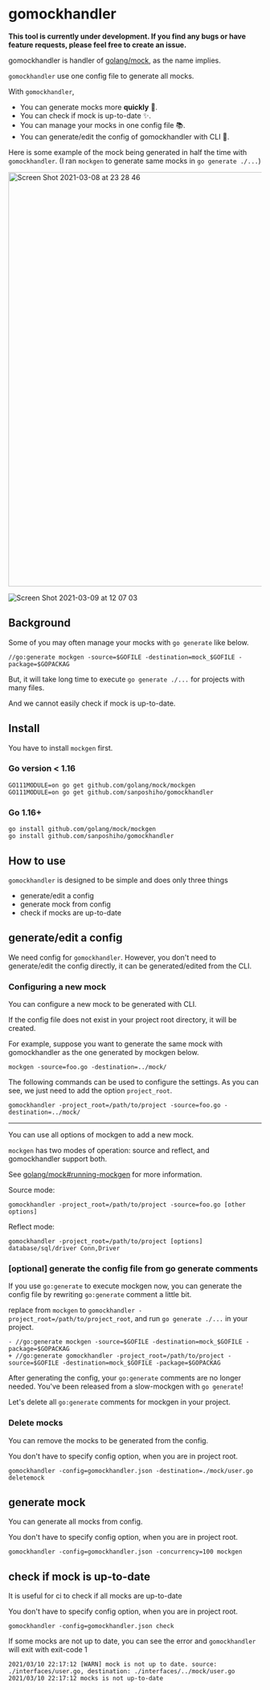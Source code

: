 # gomockhandler

**This tool is currently under development.
If you find any bugs or have feature requests, please feel free to create an issue.**

gomockhandler is handler of [golang/mock](https://github.com/golang/mock), as the name implies.

`gomockhandler` use one config file to generate all mocks.

With `gomockhandler`, 

- You can generate mocks more **quickly** :rocket:.
- You can check if mock is up-to-date :sparkles:.
- You can manage your mocks in one config file :books:.
- You can generate/edit the config of gomockhandler with CLI :wrench:.

Here is some example of the mock being generated in half the time with `gomockhandler`. (I ran `mockgen` to generate same mocks in `go generate ./...`)


<img width="825" alt="Screen Shot 2021-03-08 at 23 28 46" src="https://user-images.githubusercontent.com/44139130/110334403-1444ba00-8066-11eb-9377-0d8c98a84c9e.png">

![Screen Shot 2021-03-09 at 12 07 03](https://user-images.githubusercontent.com/44139130/110413121-ac778900-80d0-11eb-89c1-73b7e80c11c9.png)


## Background

Some of you may often manage your mocks with `go generate` like below.

```
//go:generate mockgen -source=$GOFILE -destination=mock_$GOFILE -package=$GOPACKAG
```

But, it will take long time to execute `go generate ./...` for projects with many files. 

And we cannot easily check if mock is up-to-date.

## Install

You have to install `mockgen` first.

### Go version < 1.16
```
GO111MODULE=on go get github.com/golang/mock/mockgen
GO111MODULE=on go get github.com/sanposhiho/gomockhandler
```
### Go 1.16+
```
go install github.com/golang/mock/mockgen
go install github.com/sanposhiho/gomockhandler
```

## How to use

`gomockhandler` is designed to be simple and does only three things

- generate/edit a config
- generate mock from config
- check if mocks are up-to-date

## generate/edit a config

We need config for `gomockhandler`. 
However, you don't need to generate/edit the config directly, it can be generated/edited from the CLI.

### Configuring a new mock

You can configure a new mock to be generated with CLI.

If the config file does not exist in your project root directory, it will be created.

For example, suppose you want to generate the same mock with gomockhandler as the one generated by mockgen below.

```
mockgen -source=foo.go -destination=../mock/
```

The following commands can be used to configure the settings.
As you can see, we just need to add the option `project_root`.

```
gomockhandler -project_root=/path/to/project -source=foo.go -destination=../mock/
```

---

You can use all options of mockgen to add a new mock.

`mockgen` has two modes of operation: source and reflect, and gomockhandler support both.

See [golang/mock#running-mockgen](https://github.com/golang/mock#running-mockgen) for more information.

Source mode:
```
gomockhandler -project_root=/path/to/project -source=foo.go [other options]
```

Reflect mode:
```
gomockhandler -project_root=/path/to/project [options] database/sql/driver Conn,Driver
```

### [optional] generate the config file from go generate comments

If you use `go:generate` to execute mockgen now, you can generate the config file by rewriting `go:generate` comment a little bit.

replace from `mockgen` to `gomockhandler -project_root=/path/to/project_root`, and run `go generate ./...` in your project.

```
- //go:generate mockgen -source=$GOFILE -destination=mock_$GOFILE -package=$GOPACKAG
+ //go:generate gomockhandler -project_root=/path/to/project -source=$GOFILE -destination=mock_$GOFILE -package=$GOPACKAG
```

After generating the config, your `go:generate` comments are no longer needed. You've been released from a slow-mockgen with `go generate`!

Let's delete all `go:generate` comments for mockgen in your project.

### Delete mocks

You can remove the mocks to be generated from the config.

You don't have to specify config option, when you are in project root.

```
gomockhandler -config=gomockhandler.json -destination=./mock/user.go deletemock 
```

## generate mock

You can generate all mocks from config.

You don't have to specify config option, when you are in project root.

```
gomockhandler -config=gomockhandler.json -concurrency=100 mockgen
```

## check if mock is up-to-date

It is useful for ci to check if all mocks are up-to-date

You don't have to specify config option, when you are in project root.

```
gomockhandler -config=gomockhandler.json check
```
If some mocks are not up to date, you can see the error and `gomockhandler` will exit with exit-code 1 

```
2021/03/10 22:17:12 [WARN] mock is not up to date. source: ./interfaces/user.go, destination: ./interfaces/../mock/user.go
2021/03/10 22:17:12 mocks is not up-to-date
```

